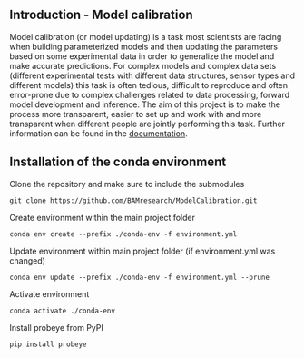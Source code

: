 ## Introduction - Model calibration
Model calibration (or model updating) is a task most scientists are facing when building parameterized models and then
 updating the parameters based on some experimental data in order to generalize the model and make accurate predictions.
For complex models and complex data sets (different experimental tests with different data structures, sensor
types and different models) this task is often tedious, difficult to reproduce and often error-prone due to complex
challenges related to data processing, forward model development and inference. The aim of this project is to make
the process more transparent, easier to set up and work with and more transparent when different people are jointly
performing this task.
Further information can be found in the [documentation](https://modelcalibration.readthedocs.io/en/latest/?).

## Installation of the conda environment
Clone the repository and make sure to include the submodules
```
git clone https://github.com/BAMresearch/ModelCalibration.git
```

Create environment within the main project folder
```
conda env create --prefix ./conda-env -f environment.yml 
```

Update environment within main project folder (if environment.yml was changed)
```
conda env update --prefix ./conda-env -f environment.yml --prune
```

Activate environment
```
conda activate ./conda-env
```

Install probeye from PyPI
```
pip install probeye
```
